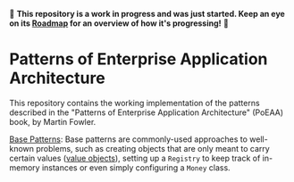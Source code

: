 🚧 **This repository is a work in progress and was just started. Keep an eye on its [Roadmap](https://github.com/users/kaiosilveira/projects/5/views/1) for an overview of how it's progressing!** 🚧

# Patterns of Enterprise Application Architecture

This repository contains the working implementation of the patterns described in the "Patterns of Enterprise Application Architecture" (PoEAA) book, by Martin Fowler.

[Base Patterns](https://github.com/kaiosilveira/poeaa-base-patterns): Base patterns are commonly-used approaches to well-known problems, such as creating objects that are only meant to carry certain values ([value objects](https://github.com/kaiosilveira/poeaa-base-patterns)), setting up a `Registry` to keep track of in-memory instances or even simply configuring a `Money` class.

